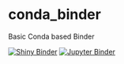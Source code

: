 # conda_binder
Basic Conda based Binder

[![Shiny Binder](https://mybinder.org/badge_logo.svg)](https://mybinder.org/v2/gh/Hemasivakumar89/Shiny-app-repo/main?urlpath=shiny)
[![Jupyter Binder](https://mybinder.org/badge_logo.svg)](https://mybinder.org/v2/gh/Hemasivakumar89/Shiny-app-repo/main?urlpath=lab)

